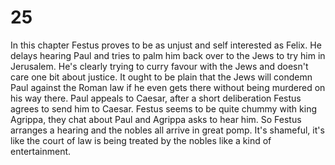 # 25

In this chapter Festus proves to be as unjust and self interested as Felix. He delays hearing Paul and tries to palm him back over to the Jews to try him in Jerusalem. He's clearly trying to curry favour with the Jews and doesn't care one bit about justice. It ought to be plain that the Jews will condemn Paul against the Roman law if he even gets there without being murdered on his way there. Paul appeals to Caesar, after a short deliberation Festus agrees to send him to Caesar. Festus seems to be quite chummy with king Agrippa, they chat about Paul and Agrippa asks to hear him. So Festus arranges a hearing and the nobles all arrive in great pomp. It's shameful, it's like the court of law is being treated by the nobles like a kind of entertainment. 